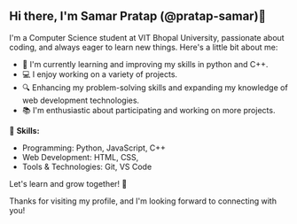## Hi there, I'm Samar Pratap (@pratap-samar)👋

I'm a Computer Science student at VIT Bhopal University, passionate about coding, and always eager to learn new things. Here's a little bit about me:

- 🌱 I'm currently learning and improving my skills in python and C++.
- 💻 I enjoy working on a variety of projects.
- 🔍 Enhancing my problem-solving skills and expanding my knowledge of web development technologies.
- 📚 I'm enthusiastic about participating and working on more projects.

🚀 **Skills:**
- Programming: Python, JavaScript, C++
- Web Development: HTML, CSS,
- Tools & Technologies: Git, VS Code

Let's learn and grow together! 🤝

Thanks for visiting my profile, and I'm looking forward to connecting with you!
<!---
Pratap-Samar/Pratap-Samar is a ✨ special ✨ repository because its `README.md` (this file) appears on your GitHub profile.
You can click the Preview link to take a look at your changes.
--->
